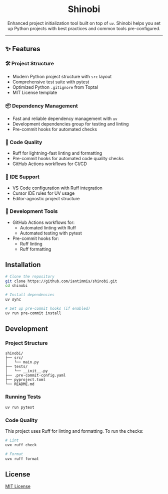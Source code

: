 <div align="center">
<h1> Shinobi </h1>

Enhanced project initialization tool built on top of `uv`. Shinobi helps you set up Python projects with best practices and common tools pre-configured.

</div>

---

## ✨ Features

### 🛠️ Project Structure

- Modern Python project structure with `src` layout
- Comprehensive test suite with pytest
- Optimized Python `.gitignore` from Toptal
- MIT License template

### 📦 Dependency Management

- Fast and reliable dependency management with `uv`
- Development dependencies group for testing and linting
- Pre-commit hooks for automated checks

### 🧰 Code Quality

- Ruff for lightning-fast linting and formatting
- Pre-commit hooks for automated code quality checks
- GitHub Actions workflows for CI/CD

### 🎯 IDE Support

- VS Code configuration with Ruff integration
- Cursor IDE rules for UV usage
- Editor-agnostic project structure

### 🔧 Development Tools

- GitHub Actions workflows for:
  - Automated linting with Ruff
  - Automated testing with pytest
- Pre-commit hooks for:
  - Ruff linting
  - Ruff formatting

## Installation

```bash
# Clone the repository
git clone https://github.com/iantimmis/shinobi.git
cd shinobi

# Install dependencies
uv sync

# Set up pre-commit hooks (if enabled)
uv run pre-commit install
```

## Development

### Project Structure

```
shinobi/
├── src/
│   └── main.py
├── tests/
│   └── __init__.py
├── .pre-commit-config.yaml
├── pyproject.toml
└── README.md
```

### Running Tests

```bash
uv run pytest
```

### Code Quality

This project uses Ruff for linting and formatting. To run the checks:

```bash
# Lint
uvx ruff check

# Format
uvx ruff format
```

## License

[MIT License](LICENSE)
